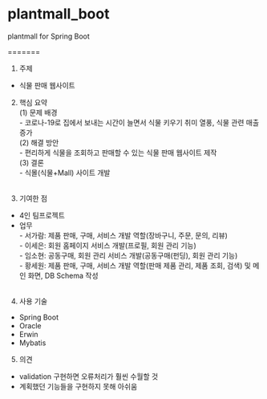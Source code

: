 # plantmall_boot
plantmall for Spring Boot

=======

1. 주제
- 식물 판매 웹사이트

2. 핵심 요약<br>
  (1) 문제 배경<br>
  \- 코로나-19로 집에서 보내는 시간이 늘면서 식물 키우기 취미 열풍, 식물 관련 매출 증가<br>
  (2) 해결 방안<br>
  \- 편리하게 식물을 조회하고 판매할 수 있는 식물 판매 웹사이트 제작<br>
  (3) 결론<br>
  \- 식몰(식물+Mall) 사이트 개발 <br><br>

3. 기여한 점
- 4인 팀프로젝트
- 업무<br>
  \- 서가람: 제품 판매, 구매, 서비스 개발 역할(장바구니, 주문, 문의, 리뷰)<br>
  \- 이세은: 회원 홈페이지 서비스 개발(프로필, 회원 관리 기능)<br>
  \- 임소현: 공동구매, 회원 관리 서비스 개발(공동구매(펀딩), 회원 관리 기능)<br>
  \- 황세원: 제품 판매, 구매, 서비스 개발 역할(판매 제품 관리, 제품 조회, 검색) 및 메인 화면, DB Schema 작성<br><br>

4. 사용 기술
- Spring Boot
- Oracle
- Erwin
- Mybatis

5. 의견
- validation 구현하면 오류처리가 훨씬 수월할 것
- 계획했던 기능들을 구현하지 못해 아쉬움
